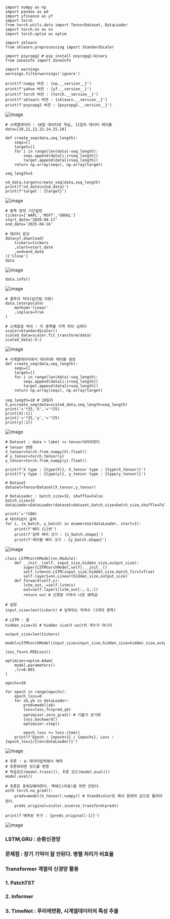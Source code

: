 
```
import numpy as np
import pandas as pd
import yfinance as yf
import torch
from torch.utils.data import TensorDataset, DataLoader
import torch.nn as nn
import torch.optim as optim

import sklearn
from sklearn.preprocessing import StandardScaler

import psycopg2 # pip install psycopg2-binary
from zoneinfo import ZoneInfo

import warnings
warnings.filterwarnings('ignore')

print(f'numpy 버전 : {np.__version__}')
print(f'yahoo 버전 : {yf.__version__}')
print(f'torch 버전 : {torch.__version__}')
print(f'sklearn 버전 : {sklearn.__version__}')
print(f'psycopg2 버전 : {psycopg2.__version__}')
```
![image](https://github.com/user-attachments/assets/285e6491-167a-49e4-997c-df8aabd5d78c)

```
# 시계열데이터 : 10일 데이터로 학습, 11일차 데이터 레이블
data=[10,11,12,13,14,15,16]
 
def create_seq(data,seq_length):
    seqs=[]
    target=[]
    for i in range(len(data)-seq_length):
        seqs.append(data[i:i+seq_length])
        target.append(data[i+seq_length])
    return np.array(seqs), np.array(target)

seq_length=5

nd_data,target=create_seq(data,seq_length)
print(f'nd_data\n{nd_data}')
print(f'target : {target}')
```
![image](https://github.com/user-attachments/assets/d6d7772e-fc1f-4591-a3a9-482ae20ba7a2)

```
# 종목 정의 기간설정
tickers=['AAPL','MSFT','GOOGL']
start_date='2020-04-17'
end_date='2025-04-16'

# 데이터 로딩
data=yf.download(
    tickers=tickers
    ,start=start_date
    ,end=end_date
)['Close']
data
```
![image](https://github.com/user-attachments/assets/3ad78bd0-dfad-4325-af05-c8babc360b25)

```
data.info()
```
![image](https://github.com/user-attachments/assets/b8ab6459-3414-4155-818b-86d28d882203)

```
# 결측치 처리(보간법 이용)
data.interpolate(
    method='linear'
    ,inplace=True
)
```
```
# 스케일링 처리 : 각 종목별 가격 차이 심하다
scaler=StandardScaler()
scaled_data=scaler.fit_transform(data)
scaled_data[-5:]
```
![image](https://github.com/user-attachments/assets/019afc0a-3500-4d7b-8c93-eef135a48d37)

```
# 시계열데이터에서 데이터와 레이블 생성
def create_seq(data,seq_length):
    seqs=[]
    target=[]
    for i in range(len(data)-seq_length):
        seqs.append(data[i:i+seq_length])
        target.append(data[i+seq_length])
    return np.array(seqs), np.array(target)
```
```
seq_length=10 # 10일치
X,y=create_seq(data=scaled_data,seq_length=seq_length)
print('='*25,'X','='*25)
print(X[:1])
print('='*25,'y','='*25)
print(y[:1])
```
![image](https://github.com/user-attachments/assets/14cf5327-63c0-4d3f-bd77-1eb412bda778)

```
# Dataset : data + label <= tensor이어야한다
# tensor 변환
X_tensor=torch.from_numpy(X).float()
# y_tensor=torch.tensor(y)
y_tensor=torch.from_numpy(y).float()

print(f'X type : {type(X)}, X_tensor type : {type(X_tensor)}')
print(f'y type : {type(y)}, y_tensor type : {type(y_tensor)}')

# Dataset
dataset=TensorDataset(X_tensor,y_tensor)

# DataLoader : batch_size=32, shuffle=False
batch_size=32
dataLoader=DataLoader(dataset=dataset,batch_size=batch_size,shuffle=False)

print('='*100)
# 데이터로더 출력
for i, (x_batch, y_batch) in enumerate(dataLoader, start=1):
    print(f'배치 {i}번')
    print(f'입력 배치 크기 : {x_batch.shape}')
    print(f'레이블 배치 크기 : {y_batch.shape}')
```
![image](https://github.com/user-attachments/assets/230df4a8-e458-466b-a4d0-3ad4cf9e0e00)

```
class LSTMtorchModel(nn.Module):
    def __init__(self, input_size,hidden_size,output_size):
        super(LSTMtorchModel,self).__init__()
        self.lstm=nn.LSTM(input_size,hidden_size,batch_first=True)
        self.layer1=nn.Linear(hidden_size,output_size)
    def forward(self,x):
        lstm_out,_=self.lstm(x)
        out=self.layer1(lstm_out[:,-1,:])
        return out # 신경망 거쳐서 나온 예측값   

```
```
# 설정 
input_size=len(tickers) # 입력되는 피쳐수 (3개의 종목)

# LSTM : 셀
hidden_size=32 # hidden size가 unit의 개수가 아니다

output_size=len(tickers)
```
```
model=LSTMtorchModel(input_size=input_size,hidden_size=hidden_size,output_size=output_size)

loss_fn=nn.MSELoss()

optimizer=optim.Adam(
    model.parameters()
    ,lr=0.001
)

epochs=20

for epoch in range(epochs):
    epoch_loss=0
    for xb,yb in dataLoader:
        pred=model(xb)
        loss=loss_fn(pred,yb)
        optimizer.zero_grad() # 기울기 초기화
        loss.backward()
        optimizer.step()
        
        epoch_loss += loss.item()
    print(f'Epoch : {epoch+1} / {epochs}, Loss : {epoch_loss}/{len(dataLoader)}')
```
![image](https://github.com/user-attachments/assets/036c4679-ca95-4ef9-be4f-f0eb79f2d035)

```
# 추론 : 뉴 데이터입력해서 예측
# 추론하려면 모드를 변경
# 학습모드(model.train()), 추론 모드(model.eval())
model.eval()

# 추론은 포워딩해야한다. 백워드(미분)을 하면 안된다.
with torch.no_grad():
    preds=model(X_tensor).numpy() # StandScaler로 해서 원래의 값으로 돌려야한다.
    preds_original=scaler.inverse_transform(preds)

print(f'예측된 주가 : {preds_original[-1]}')
```
![image](https://github.com/user-attachments/assets/44364b30-b6ac-4df6-acbd-b8308f0d3bda)

### LSTM,GRU : 순환신경망
### 문제점 : 장기 기억이 잘 안된다. 병렬 처리가 비효율
### Transformer 계열의 신경망 활용
### 1. PatchTST
### 2. Informer
### 3. TimeNet : 푸리에변환, 시계열데이터의 특성 추출
